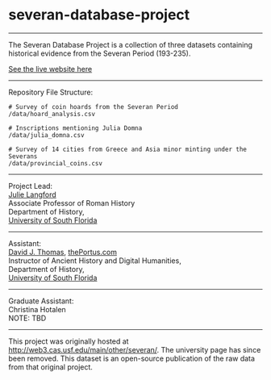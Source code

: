 # severan-database-project

---

The Severan Database Project is a collection of three datasets containing historical evidence from the Severan Period (193-235).

[See the live website here](http://hennarot.forest.usf.edu/main/other/severan/)

---

Repository File Structure:


``` shell
# Survey of coin hoards from the Severan Period
/data/hoard_analysis.csv

# Inscriptions mentioning Julia Domna
/data/julia_domna.csv

# Survey of 14 cities from Greece and Asia minor minting under the Severans
/data/provincial_coins.csv
```

---

Project Lead:<br />
[Julie Langford](julielangford@usf.edu)<br />
Associate Professor of Roman History<br />
Department of History,<br />
[University of South Florida](https://usf.edu)

---

Assistant:<br />
[David J. Thomas](mailto:dave.a.base@gmail.com), [thePortus.com](http://thePortus.com)<br />
Instructor of Ancient History and Digital Humanities,<br />
Department of History,<br />
[University of South Florida](https://github.com/usf-portal)

---

Graduate Assistant:<br />
Christina Hotalen<br />
NOTE: TBD<br />

---

This project was originally hosted at http://web3.cas.usf.edu/main/other/severan/. The university page has since been removed. This dataset is an open-source publication of the raw data from that original project.
